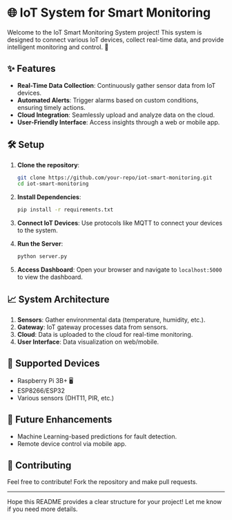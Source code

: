 

# 🌐 IoT System for Smart Monitoring

Welcome to the IoT Smart Monitoring System project! This system is designed to connect various IoT devices, collect real-time data, and provide intelligent monitoring and control. 🚀

## ✨ Features

- **Real-Time Data Collection**: Continuously gather sensor data from IoT devices.
- **Automated Alerts**: Trigger alarms based on custom conditions, ensuring timely actions.
- **Cloud Integration**: Seamlessly upload and analyze data on the cloud.
- **User-Friendly Interface**: Access insights through a web or mobile app.

## 🛠️ Setup

1. **Clone the repository**:
   ```bash
   git clone https://github.com/your-repo/iot-smart-monitoring.git
   cd iot-smart-monitoring
   ```

2. **Install Dependencies**:
   ```bash
   pip install -r requirements.txt
   ```

3. **Connect IoT Devices**: Use protocols like MQTT to connect your devices to the system.

4. **Run the Server**:
   ```bash
   python server.py
   ```

5. **Access Dashboard**: Open your browser and navigate to `localhost:5000` to view the dashboard.

## 📈 System Architecture

1. **Sensors**: Gather environmental data (temperature, humidity, etc.).
2. **Gateway**: IoT gateway processes data from sensors.
3. **Cloud**: Data is uploaded to the cloud for real-time monitoring.
4. **User Interface**: Data visualization on web/mobile.

## 📡 Supported Devices

- Raspberry Pi 3B+ 🖥️
- ESP8266/ESP32
- Various sensors (DHT11, PIR, etc.)

## 🧩 Future Enhancements

- Machine Learning-based predictions for fault detection.
- Remote device control via mobile app.

## 🙌 Contributing

Feel free to contribute! Fork the repository and make pull requests.

---

Hope this README provides a clear structure for your project! Let me know if you need more details.
